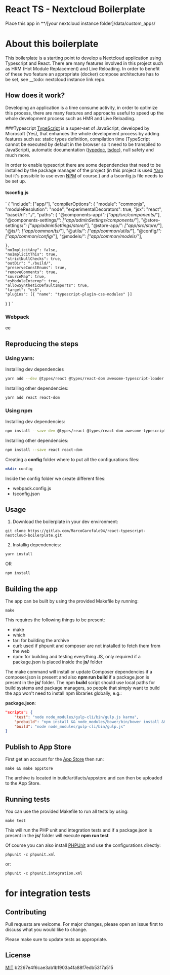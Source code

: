 # React TS - Nextcloud Boilerplate
Place this app in **/[your nextcloud instance folder]/data/custom_apps/
# About this boilerplate

This boilerplate is a starting point to develop a Nextcloud application using Typescript and React. There are many features involved in this project such as HRM (Hot Module Replacement) and Live Reloading. In order to benefit of these two feature an appropriate (docker) compose architecture has to be set, see __todo: nextcloud instance link repo.

## How does it work?
Developing an application is a time consume activity, in order to optimize this process, there are many features and approachs useful to speed up the whole  development process such as HMR and Live Reloading.

###Typescript
[TypeScript](https://www.typescriptlang.org/) is a super-set of JavaScript, developed by Microsoft (Yes), that enhances the whole development process by adding features such as: static types definition, compilation time (TypeScript cannot be executed by default in the browser so it need to be transpiled to JavaScript), automatic documentation ([typedoc](https://typedoc.org/), [tsdoc](https://tsdoc.org/)), null safety and much more.

In order to enable typescript there are some dependencies that need to be installed by the package manager of the project (in this project is used [Yarn](https://yarnpkg.com/) but it's possibile to use even [NPM](https://www.npmjs.com/) of course.) and a tsconfig.js file needs to be set up.

#### tsconfig.js

`
{
  "include": ["app/"],
  "compilerOptions": {
    "module": "commonjs",
    "moduleResolution": "node",
    "experimentalDecorators": true,
    "jsx": "react",
    "baseUrl": "./",
    "paths": {
      "@components-app/*": ["app/src/components/*"],
      "@components-settings/*": ["app/adminSettings/components/*"],
      "@store-settings/*": ["app/adminSettings/store/*"],
      "@store-app/*": ["app/src/store/*"],
      "@ts/*": ["app/common/ts/*"],
      "@utils/*": ["app/common/utils/*"],
      "@config/*": ["app/common/config/*"],
      "@models/*": ["app/common/models/*"],

    },
    "noImplicitAny": false,
    "noImplicitThis": true,
    "strictNullChecks": true,
    "outDir": "./build/",
    "preserveConstEnums": true,
    "removeComments": true,
    "sourceMap": true,
    "esModuleInterop": true,
    "allowSyntheticDefaultImports": true,
    "target": "es5",
    "plugins": [{ "name": "typescript-plugin-css-modules" }]
  }
}
`

### Webpack 
ee

## Reproducing the steps

### Using yarn:

Installing dev dependencies
```bash
yarn add --dev @types/react @types/react-dom awesome-typescript-loader css-loader html-webpack-plugin mini-css-extract-plugin source-map-loader typescript webpack webpack-cli webpack-dev-server
```

Installing other dependencies:
```bash
yarn add react react-dom
```

### Using npm

Installing dev dependencies:
```bash
npm install --save-dev @types/react @types/react-dom awesome-typescript-loader css-loader html-webpack-plugin mini-css-extract-plugin source-map-loader typescript webpack webpack-cli webpack-dev-server
```

Installing other dependencies:
```bash
npm install --save react react-dom
```

Creating a **config** folder where to put all the configurations files:
```bash
mkdir config
```

Inside the config folder we create different files:
- webpack.config.js
- tsconfig.json

## Usage
1. Download the boilerplate in your dev environment:
```git
git clone https://gitlab.com/MarcoGarofalo94/react-typescript-nextcloud-boilerplate.git
```
2. Installig dependencies:
```bash
yarn install
```
OR
```bash
npm install
```




## Building the app

The app can be built by using the provided Makefile by running:

    make

This requires the following things to be present:
* make
* which
* tar: for building the archive
* curl: used if phpunit and composer are not installed to fetch them from the web
* npm: for building and testing everything JS, only required if a package.json is placed inside the **js/** folder

The make command will install or update Composer dependencies if a composer.json is present and also **npm run build** if a package.json is present in the **js/** folder. The npm **build** script should use local paths for build systems and package managers, so people that simply want to build the app won't need to install npm libraries globally, e.g.:

**package.json**:
```json
"scripts": {
    "test": "node node_modules/gulp-cli/bin/gulp.js karma",
    "prebuild": "npm install && node_modules/bower/bin/bower install && node_modules/bower/bin/bower update",
    "build": "node node_modules/gulp-cli/bin/gulp.js"
}
```


## Publish to App Store

First get an account for the [App Store](http://apps.nextcloud.com/) then run:

    make && make appstore

The archive is located in build/artifacts/appstore and can then be uploaded to the App Store.

## Running tests
You can use the provided Makefile to run all tests by using:

    make test

This will run the PHP unit and integration tests and if a package.json is present in the **js/** folder will execute **npm run test**

Of course you can also install [PHPUnit](http://phpunit.de/getting-started.html) and use the configurations directly:

    phpunit -c phpunit.xml

or:

    phpunit -c phpunit.integration.xml

for integration tests
=======


## Contributing
Pull requests are welcome. For major changes, please open an issue first to discuss what you would like to change.

Please make sure to update tests as appropriate.

## License
[MIT](https://choosealicense.com/licenses/mit/)
 b2267e4f6cae3ab1b1903a4fa88f7edb5317a515
